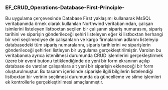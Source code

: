 ### EF_CRUD_Operations-Database-First-Principle-

Bu uygulama çerçevesinde Database First yaklaşımı kullanarak MsSQL veritabanında örnek olarak kullanılan Northwind veritabanından, çalışan isimlerini listeleyen listboxtan seçilen bir çalışanın 
sipariş numarasını, sipariş tarihini ve siparişin gönderileceği şehiri listeleyen eğer ki listboxtan herhangi bir veri seçilmediyse de çalışanların ve kargo firmalarının adlarını listeleyip databasedeki tüm sipariş numaralarını, sipariş tarihlerini ve siparişlerin gönderileceği şehirleri listleyen bir uygulama gerçekleştirilmiştir.
Varolan bu veritabanına ayrıca istenilmesi durumunda CRUD işlemlerini gerçekleştirmek üzere bir event butonu tetiklendiğinde de yeni bir form ekranının açılıp database de varolan çalışanlara ait yeni bir siparişin ekleneceği bir form oluşturulmuştur.
Bu tasarım içerisinde siparişle ilgili bilgilerin listelendiği listboxtan bir verinin seçilmesi durumunda da güncelleme ve silme işlemleri ek kontrollerle gerçekleştirilmesi amaçlanmıştır.
